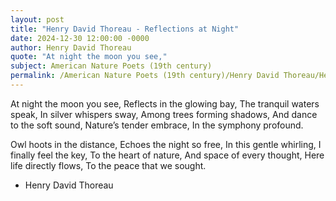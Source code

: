 ```yaml
---
layout: post
title: "Henry David Thoreau - Reflections at Night"
date: 2024-12-30 12:00:00 -0000
author: Henry David Thoreau
quote: "At night the moon you see,"
subject: American Nature Poets (19th century)
permalink: /American Nature Poets (19th century)/Henry David Thoreau/Henry David Thoreau - Reflections at Night
---
```


At night the moon you see,
Reflects in the glowing bay,
The tranquil waters speak,
In silver whispers sway,
Among trees forming shadows,
And dance to the soft sound,
Nature’s tender embrace,
In the symphony profound.

Owl hoots in the distance,
Echoes the night so free,
In this gentle whirling,
I finally feel the key,
To the heart of nature,
And space of every thought,
Here life directly flows,
To the peace that we sought.

- Henry David Thoreau
